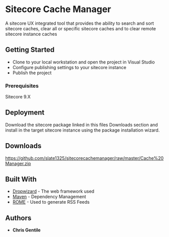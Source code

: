 # Sitecore Cache Manager

A sitecore UX integrated tool that provides the ability to search and 
sort sitecore caches, clear all or specific sitecore caches and to clear 
remote sitecore instance caches

## Getting Started

* Clone to your local workstation and open the project in Visual Studio
* Configure publishing settings to your sitecore instance
* Publish the project

### Prerequisites

Sitecore 9.X

## Deployment

Download the sitecore package linked in this files Downloads section and 
install in the target sitecore instance using the package installation wizard.

## Downloads
https://github.com/slate1325/sitecorecachemanager/raw/master/Cache%20Manager.zip

## Built With

* [Dropwizard](http://www.dropwizard.io/1.0.2/docs/) - The web framework used
* [Maven](https://maven.apache.org/) - Dependency Management
* [ROME](https://rometools.github.io/rome/) - Used to generate RSS Feeds

## Authors

* **Chris Gentile**
